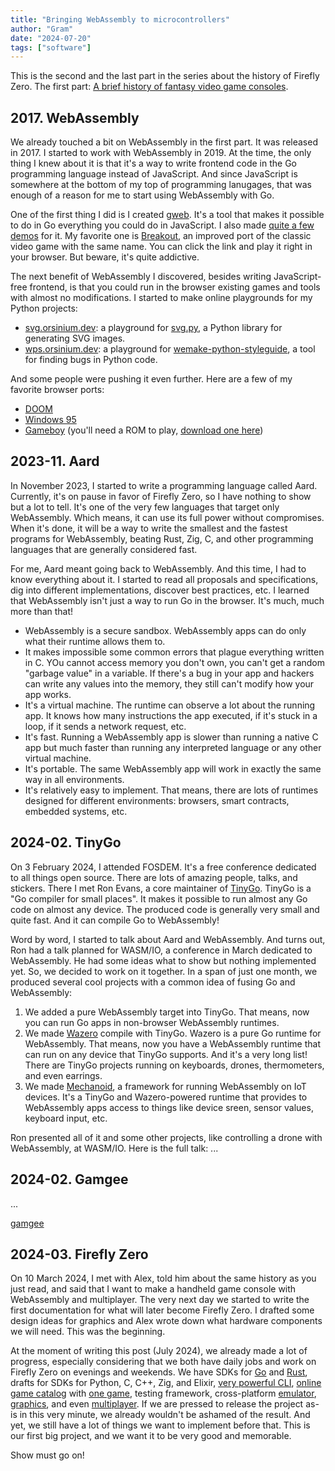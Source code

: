 ```yaml
---
title: "Bringing WebAssembly to microcontrollers"
author: "Gram"
date: "2024-07-20"
tags: ["software"]
---
```


This is the second and the last part in the series about the history of Firefly Zero. The first part: [A brief history of fantasy video game consoles](./history1.md).

## 2017. WebAssembly

We already touched a bit on WebAssembly in the first part. It was released in 2017. I started to work with WebAssembly in 2019. At the time, the only thing I knew about it is that it's a way to write frontend code in the Go programming language instead of JavaScript. And since JavaScript is somewhere at the bottom of my top of programming lanugages, that was enough of a reason for me to start using WebAssembly with Go.

One of the first thing I did is I created [gweb](https://github.com/life4/gweb). It's a tool that makes it possible to do in Go everything you could do in JavaScript. I also made [quite a few demos](https://gweb.orsinium.dev/) for it. My favorite one is [Breakout](https://gweb.orsinium.dev/breakout/), an improved port of the classic video game with the same name. You can click the link and play it right in your browser. But beware, it's quite addictive.

The next benefit of WebAssembly I discovered, besides writing JavaScript-free frontend, is that you could run in the browser existing games and tools with almost no modifications. I started to make online playgrounds for my Python projects:

* [svg.orsinium.dev](https://svg.orsinium.dev/): a playground for [svg.py](https://github.com/orsinium-labs/svg.py), a Python library for generating SVG images.
* [wps.orsinium.dev](https://wps.orsinium.dev/): a playground for [wemake-python-styleguide](https://github.com/wemake-services/wemake-python-styleguide), a tool for finding bugs in Python code.

And some people were pushing it even further. Here are a few of my favorite browser ports:

* [DOOM](https://silentspacemarine.com/)
* [Windows 95](https://archive.org/details/win95_in_dosbox)
* [Gameboy](http://binji.github.io/binjgb/) (you'll need a ROM to play, [download one here](https://www.emulatorgames.net/roms/gameboy/))

## 2023-11. Aard

In November 2023, I started to write a programming language called Aard. Currently, it's on pause in favor of Firefly Zero, so I have nothing to show but a lot to tell. It's one of the very few languages that target only WebAssembly. Which means, it can use its full power without compromises. When it's done, it will be a way to write the smallest and the fastest programs for WebAssembly, beating Rust, Zig, C, and other programming languages that are generally considered fast.

For me, Aard meant going back to WebAssembly. And this time, I had to know everything about it. I started to read all proposals and specifications, dig into different implementations, discover best practices, etc. I learned that WebAssembly isn't just a way to run Go in the browser. It's much, much more than that!

* WebAssembly is a secure sandbox. WebAssembly apps can do only what their runtime allows them to.
* It makes impossible some common errors that plague everything written in C. YOu cannot access memory you don't own, you can't get a random "garbage value" in a variable. If there's a bug in your app and hackers can write any values into the memory, they still can't modify how your app works.
* It's a virtual machine. The runtime can observe a lot about the running app. It knows how many instructions the app executed, if it's stuck in a loop, if it sends a network request, etc.
* It's fast. Running a WebAssembly app is slower than running a native C app but much faster than running any interpreted language or any other virtual machine.
* It's portable. The same WebAssembly app will work in exactly the same way in all environments.
* It's relatively easy to implement. That means, there are lots of runtimes designed for different environments: browsers, smart contracts, embedded systems, etc.

## 2024-02. TinyGo

On 3 February 2024, I attended FOSDEM. It's a free conference dedicated to all things open source. There are lots of amazing people, talks, and stickers. There I met Ron Evans, a core maintainer of [TinyGo]. TinyGo is a "Go compiler for small places". It makes it possible to run almost any Go code on almost any device. The produced code is generally very small and quite fast. And it can compile Go to WebAssembly!

Word by word, I started to talk about Aard and WebAssembly. And turns out, Ron had a talk planned for WASM/IO, a conference in March dedicated to WebAssembly. He had some ideas what to show but nothing implemented yet. So, we decided to work on it together. In a span of just one month, we produced several cool projects with a common idea of fusing Go and WebAssembly:

1. We added a pure WebAssembly target into TinyGo. That means, now you can run Go apps in non-browser WebAssembly runtimes.
1. We made [Wazero] compile with TinyGo. Wazero is a pure Go runtime for WebAssembly. That means, now you have a WebAssembly runtime that can run on any device that TinyGo supports. And it's a very long list! There are TinyGo projects running on keyboards, drones, thermometers, and even earrings.
1. We made [Mechanoid], a framework for running WebAssembly on IoT devices. It's a TinyGo and Wazero-powered runtime that provides to WebAssembly apps access to things like device sreen, sensor values, keyboard input, etc.

Ron presented all of it and some other projects, like controlling a drone with WebAssembly, at WASM/IO. Here is the full talk: ...

[Mechanoid]: https://github.com/hybridgroup/mechanoid
[Wazero]: https://github.com/tetratelabs/wazero
[TinyGo]: https://github.com/tinygo-org/tinygo

## 2024-02. Gamgee

...

[gamgee](https://github.com/orsinium-labs/gamgee)

## 2024-03. Firefly Zero

On 10 March 2024, I met with Alex, told him about the same history as you just read, and said that I want to make a handheld game console with WebAssembly and multiplayer. The very next day we started to write the first documentation for what will later become Firefly Zero. I drafted some design ideas for graphics and Alex wrote down what hardware components we will need. This was the beginning.

At the moment of writing this post (July 2024), we already made a lot of progress, especially considering that we both have daily jobs and work on Firefly Zero on evenings and weekends. We have SDKs for [Go](https://github.com/firefly-zero/firefly-go) and [Rust](https://github.com/firefly-zero/firefly-rust), drafts for SDKs for Python, C, C++, Zig, and Elixir, [very powerful CLI](https://github.com/firefly-zero/firefly-cli), [online game catalog](https://catalog.fireflyzero.com/) with [one game](https://catalog.fireflyzero.com/lux.snek.html), testing framework, cross-platform [emulator](https://docs.fireflyzero.com/user/emulator/), [graphics](https://docs.fireflyzero.com/dev/graphics/), and even [multiplayer](https://docs.fireflyzero.com/dev/net/). If we are pressed to release the project as-is in this very minute, we already wouldn't be ashamed of the result. And yet, we still have a lot of things we want to implement before that. This is our first big project, and we want it to be very good and memorable.

Show must go on!
